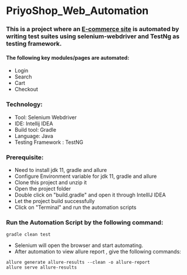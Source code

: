# PriyoShop_Web_Automation

### This is a project where an [E-commerce site](https://priyoshop.com/) is automated by writing test suites using selenium-webdriver and TestNg as testing framework.

#### The following key modules/pages are automated:

  * Login
  * Search
  * Cart
  * Checkout

### Technology:

  * Tool: Selenium Webdriver
  * IDE: Intellij IDEA
  * Build tool: Gradle
  * Language: Java
  * Testing Framework : TestNG

### Prerequisite:

  * Need to install jdk 11, gradle and allure
  * Configure Environment variable for jdk 11, gradle and allure
  * Clone this project and unzip it
  * Open the project folder
  * Double click on "build.gradle" and open it through IntellIJ IDEA
  * Let the project build successfully
  * Click on "Terminal" and run the automation scripts
  
### Run the Automation Script by the following command:
```
gradle clean test
````
  * Selenium will open the browser and start automating.
  * After automation to view allure report , give the following commands:
```
allure generate allure-results --clean -o allure-report
allure serve allure-results
```
<!--
### Below is my allure overview report:
  <img src="https://drive.google.com/file/d/1FQUHhDi5miRXeNQJKiOh5fUQqkOFMYG5/view?usp=sharing" alt="alllure overview report" width="350">

### Here are the suites of this project:

![Suites of this project](https://drive.google.com/file/d/1E9kL-TZ9f2uohsWfaie8CEMTXsiw8eEU/view?usp=sharing)
-->
